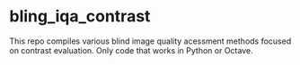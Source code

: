 # bling_iqa_contrast
This repo compiles various blind image quality acessment methods focused on contrast evaluation. Only code that works in Python or Octave.
